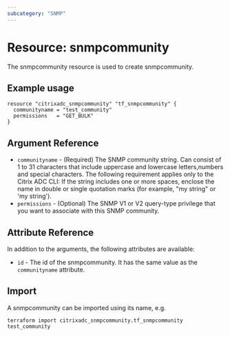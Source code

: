 ```yaml
---
subcategory: "SNMP"
---
```


# Resource: snmpcommunity

The snmpcommunity resource is used to create snmpcommunity.


## Example usage

```hcl
resource "citrixadc_snmpcommunity" "tf_snmpcommunity" {
  communityname = "test_community"
  permissions   = "GET_BULK"
}
```


## Argument Reference

* `communityname` - (Required) The SNMP community string. Can consist of 1 to 31 characters that include uppercase and lowercase letters,numbers and special characters.  The following requirement applies only to the Citrix ADC CLI: If the string includes one or more spaces, enclose the name in double or single quotation marks (for example, "my string" or 'my string').
* `permissions` - (Optional) The SNMP V1 or V2 query-type privilege that you want to associate with this SNMP community.


## Attribute Reference

In addition to the arguments, the following attributes are available:

* `id` - The id of the snmpcommunity. It has the same value as the `communityname` attribute.


## Import

A snmpcommunity can be imported using its name, e.g.

```shell
terraform import citrixadc_snmpcommunity.tf_snmpcommunity test_community
```